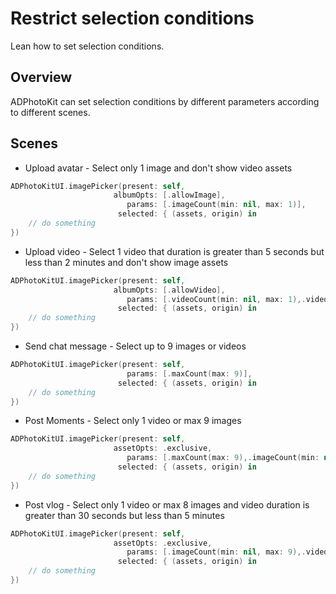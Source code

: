 # Restrict selection conditions

Lean how to set selection conditions.

## Overview

ADPhotoKit can set selection conditions by different parameters according to different scenes.

## Scenes

* Upload avatar - Select only 1 image and don't show video assets

```swift
ADPhotoKitUI.imagePicker(present: self,
                       albumOpts: [.allowImage],
                          params: [.imageCount(min: nil, max: 1)],
                        selected: { (assets, origin) in
    // do something
})
```

* Upload video - Select 1 video that duration is greater than 5 seconds but less than 2 minutes and don't show image assets

```swift
ADPhotoKitUI.imagePicker(present: self,
                       albumOpts: [.allowVideo],
                          params: [.videoCount(min: nil, max: 1),.videoTime(min: 5, max: 120)],
                        selected: { (assets, origin) in
    // do something
})
```

* Send chat message - Select up to 9 images or videos

```swift
ADPhotoKitUI.imagePicker(present: self,
                          params: [.maxCount(max: 9)],
                        selected: { (assets, origin) in
    // do something
})
```

* Post Moments - Select only 1 video or max 9 images

```swift
ADPhotoKitUI.imagePicker(present: self,
                       assetOpts: .exclusive,
                          params: [.maxCount(max: 9),.imageCount(min: nil, max: 9),.videoCount(min: nil, max: 1)],
                        selected: { (assets, origin) in
    // do something
})
```

* Post vlog - Select only 1 video or max 8 images and video duration is greater than 30 seconds but less than 5 minutes

```swift
ADPhotoKitUI.imagePicker(present: self,
                       assetOpts: .exclusive,
                          params: [.imageCount(min: nil, max: 9),.videoCount(min: nil, max: 1),.videoTime(min: 30, max: 300)],
                        selected: { (assets, origin) in
    // do something
})
```
